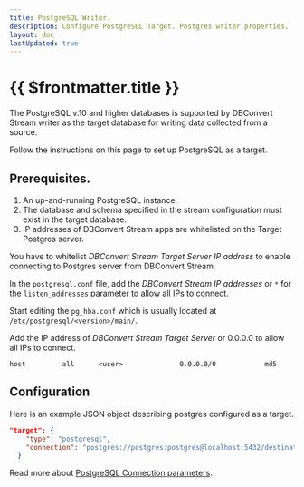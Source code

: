 ```yaml
---
title: PostgreSQL Writer.
description: Configure PostgreSQL Target. Postgres writer properties.
layout: doc
lastUpdated: true
---
```


# {{ $frontmatter.title }}

The PostgreSQL v.10 and higher databases is supported by DBConvert Stream writer as the target database for writing data collected from a source.

Follow the instructions on this page to set up PostgreSQL as a target.

## Prerequisites.

1. An up-and-running PostgreSQL instance.
2. The database and schema specified in the stream configuration must exist in the target database.
3. IP addresses of DBConvert Stream apps are whitelisted on the Target Postgres server.

You have to whitelist _DBConvert Stream Target Server IP address_ to enable connecting to Postgres server from DBConvert Stream.

In the `postgresql.conf` file, add the _DBConvert Stream IP addresses_ or `*` for the `listen_addresses` parameter to allow all IPs to connect.

Start editing the `pg_hba.conf` which is usually located at `/etc/postgresql/<version>/main/`.

Add the IP address of _DBConvert Stream Target Server_ or 0.0.0.0 to allow all IPs to connect.

```
host         all      <user>              0.0.0.0/0            md5
```

## Configuration

Here is an example JSON object describing postgres configured as a target.

```JSON
"target": {
    "type": "postgresql",
    "connection": "postgres://postgres:postgres@localhost:5432/destination"
  }
```

Read more about [PostgreSQL Connection parameters](/sources/postgresql/#connection-parameter).
